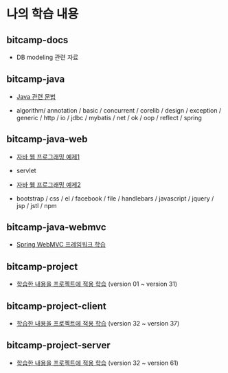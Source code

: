 # 나의 학습 내용

## bitcamp-docs 
* DB modeling 관련 자료

## bitcamp-java
* [Java 관련 문법](bitcamp-java/src/main/java/com/eomcs)
- algorithm/ annotation / basic / concurrent / corelib / design / exception / generic / http / io
/ jdbc / mybatis / net / ok / oop / reflect / spring 

## bitcamp-java-web
* [자바 웹 프로그래밍 예제1](bitcamp-java-web/src/main/java/com/eomcs/web)
- servlet
* [자바 웹 프로그래밍 예제2](bitcamp-java-web/src/main/webapp)
- bootstrap / css / el / facebook / file / handlebars / javascript / jquery / jsp / jstl / npm

## bitcamp-java-webmvc
* [Spring WebMVC 프레임워크 학습](bitcamp-spring-webmvc/src/main/java/bitcamp)

## bitcamp-project
* [학습한 내용을 프로젝트에 적용 학습](bitcamp-project) (version 01 ~ version 31)

## bitcamp-project-client
* [학습한 내용을 프로젝트에 적용 학습](bitcamp-project-client) (version 32 ~ version 37)

## bitcamp-project-server
* [학습한 내용을 프로젝트에 적용 학습](bitcamp-project-server) (version 32 ~ version 61)



